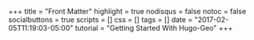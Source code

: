 +++
title = "Front Matter"
highlight = true
nodisqus = false
notoc = false
socialbuttons = true
scripts = []
css = []
tags = []
date = "2017-02-05T11:19:03-05:00"
tutorial = "Getting Started With Hugo-Geo"
+++


